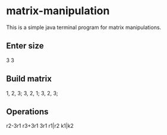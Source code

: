 # matrix-manipulation
This is a simple java terminal program for matrix manipulations.

## Enter size
3 3
## Build matrix
1, 2, 3; 3, 2, 1; 3, 2, 3;

## Operations
r2-3r1
r3+3r1
3r1
r1|r2
k1|k2